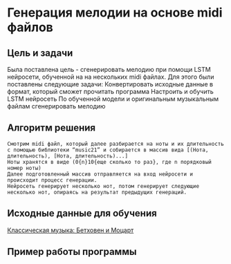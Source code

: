 # Генерация мелодии на основе midi файлов

## Цель и задачи
Была поставлена цель - сгенерировать мелодию при помощи LSTM нейросети, обученной на на нескольких midi файлах. Для этого были поставлены следующие задачи:
Конвертировать исходные данные в формат, который сможет прочитать программа
Настроить и обучить LSTM нейросеть
По обученной модели и оригинальным музыкальным файлам сгенерировать мелодию
## Алгоритм решения
    Смотрим midi файл, который далее разбирается на ноты и их длительность с помощью библиотеки “music21” и собирается в массив вида [(Нота, длительность), [Нота, длительность)...] 
    Ноты хранятся в виде (0{n}10{еще сколько то раз}, где n порядковый номер ноты)
    Далее подготовленный массив отправляется на вход нейросети и происходит процесс генерации. 
    Нейросеть генерирует несколько нот, потом генерирует следующие несколько нот, опираясь на результат предыдущих генераций.
## Исходные данные для обучения
[Классическая музыка: Бетховен и Моцарт](classic)
## Пример работы программы
[]()
